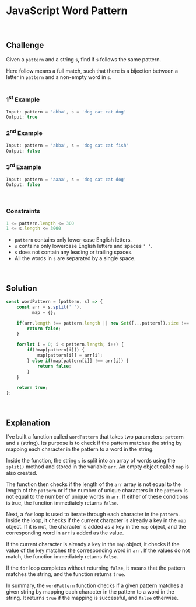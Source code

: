 # JavaScript Word Pattern
<br/>

## Challenge
Given a `pattern` and a string `s`, find if `s` follows the same pattern.

Here follow means a full match, such that there is a bijection between a letter in `pattern` and a non-empty word in `s`.
<br/>
<br/>

### 1<sup>st</sup> Example

```JavaScript
Input: pattern = 'abba', s = 'dog cat cat dog'
Output: true
```

### 2<sup>nd</sup> Example

```JavaScript
Input: pattern = 'abba', s = 'dog cat cat fish'
Output: false
```

### 3<sup>rd</sup> Example

```JavaScript
Input: pattern = 'aaaa', s = 'dog cat cat dog'
Output: false
```

<br/>

### Constraints

```JavaScript
1 <= pattern.length <= 300
1 <= s.length <= 3000
```

- `pattern` contains only lower-case English letters.
- `s` contains only lowercase English letters and spaces `' '`.
- `s` does not contain any leading or trailing spaces.
- All the words in `s` are separated by a single space.

<br/>

## Solution

```JavaScript
const wordPattern = (pattern, s) => {
    const arr = s.split(' '),
          map = {};

    if(arr.length !== pattern.length || new Set([...pattern]).size !== new Set(arr).size) {
        return false;
    }

    for(let i = 0; i < pattern.length; i++) {
        if(!map[pattern[i]]) {
            map[pattern[i]] = arr[i];
        } else if(map[pattern[i]] !== arr[i]) {
            return false;
        }
    }

    return true;
};
```

<br/>

## Explanation

I've built a function called `wordPattern` that takes two parameters: `pattern` and `s` (string). Its purpose is to check if the pattern matches the string by mapping each character in the pattern to a word in the string.
<br/>

Inside the function, the string `s` is split into an array of words using the `split()` method and stored in the variable `arr`. An empty object called `map` is also created.
<br/>

The function then checks if the length of the `arr` array is not equal to the length of the `pattern` or if the number of unique characters in the `pattern` is not equal to the number of unique words in `arr`. If either of these conditions is true, the function immediately returns `false`.
<br/>

Next, a `for` loop is used to iterate through each character in the `pattern`. Inside the loop, it checks if the current character is already a key in the `map` object. If it is not, the character is added as a key in the `map` object, and the corresponding word in `arr` is added as the value.
<br/>

If the current character is already a key in the `map` object, it checks if the value of the key matches the corresponding word in `arr`. If the values do not match, the function immediately returns `false`.
<br/>

If the `for` loop completes without returning `false`, it means that the pattern matches the string, and the function returns `true`.
<br/>

In summary, the `wordPattern` function checks if a given pattern matches a given string by mapping each character in the pattern to a word in the string. It returns `true` if the mapping is successful, and `false` otherwise.
<br/>
<br/>